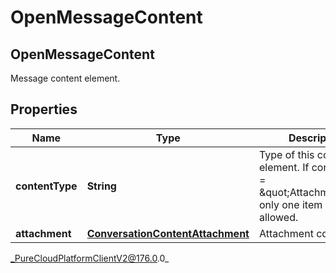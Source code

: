 # OpenMessageContent

## OpenMessageContent
Message content element.

## Properties

|Name | Type | Description | Notes|
|------------ | ------------- | ------------- | -------------|
| **contentType** | **String** | Type of this content element. If contentType &#x3D; \&quot;Attachment\&quot; only one item is allowed. | |
| **attachment** | [**ConversationContentAttachment**](ConversationContentAttachment) | Attachment content. | [optional] |



_PureCloudPlatformClientV2@176.0.0_
